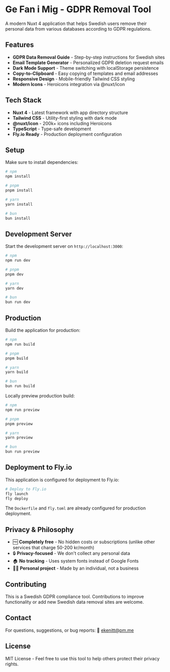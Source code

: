# Ge Fan i Mig - GDPR Removal Tool

A modern Nuxt 4 application that helps Swedish users remove their personal data from various databases according to GDPR regulations.

## Features

- **GDPR Data Removal Guide** - Step-by-step instructions for Swedish sites
- **Email Template Generator** - Personalized GDPR deletion request emails
- **Dark Mode Support** - Theme switching with localStorage persistence
- **Copy-to-Clipboard** - Easy copying of templates and email addresses
- **Responsive Design** - Mobile-friendly Tailwind CSS styling
- **Modern Icons** - Heroicons integration via @nuxt/icon

## Tech Stack

- **Nuxt 4** - Latest framework with app directory structure
- **Tailwind CSS** - Utility-first styling with dark mode
- **@nuxt/icon** - 200k+ icons including Heroicons
- **TypeScript** - Type-safe development
- **Fly.io Ready** - Production deployment configuration

## Setup

Make sure to install dependencies:

```bash
# npm
npm install

# pnpm
pnpm install

# yarn
yarn install

# bun
bun install
```

## Development Server

Start the development server on `http://localhost:3000`:

```bash
# npm
npm run dev

# pnpm
pnpm dev

# yarn
yarn dev

# bun
bun run dev
```

## Production

Build the application for production:

```bash
# npm
npm run build

# pnpm
pnpm build

# yarn
yarn build

# bun
bun run build
```

Locally preview production build:

```bash
# npm
npm run preview

# pnpm
pnpm preview

# yarn
yarn preview

# bun
bun run preview
```

## Deployment to Fly.io

This application is configured for deployment to Fly.io:

```bash
# Deploy to Fly.io
fly launch
fly deploy
```

The `Dockerfile` and `fly.toml` are already configured for production deployment.

## Privacy & Philosophy

- 🆓 **Completely free** - No hidden costs or subscriptions (unlike other services that charge 50-200 kr/month)
- 🔒 **Privacy-focused** - We don't collect any personal data
- 🏠 **No tracking** - Uses system fonts instead of Google Fonts
- 🧑‍💻 **Personal project** - Made by an individual, not a business

## Contributing

This is a Swedish GDPR compliance tool. Contributions to improve functionality or add new Swedish data removal sites are welcome.

## Contact

For questions, suggestions, or bug reports:
📧 ekenitt@pm.me

## License

MIT License - Feel free to use this tool to help others protect their privacy rights.
